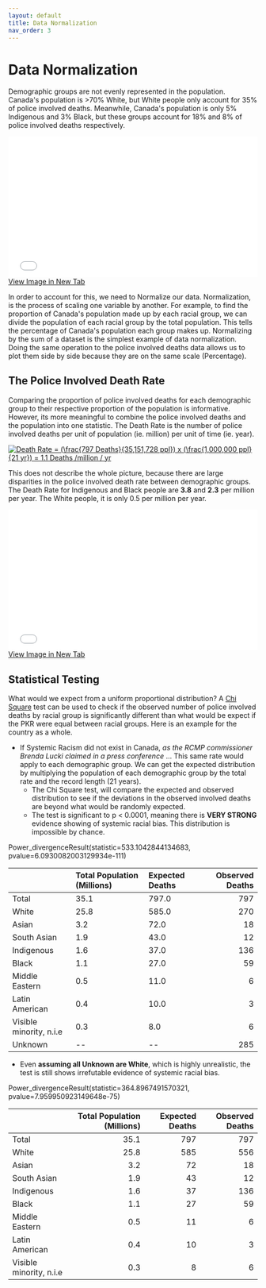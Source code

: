 ```yaml
---
layout: default
title: Data Normalization
nav_order: 3
---
```

# Data Normalization

Demographic groups are not evenly represented in the population.  Canada's population is >70% White, but White people only account for 35% of police involved deaths.  Meanwhile, Canada's population is only 5% Indigenous and 3% Black, but these groups account for 18% and 8% of police involved deaths respectively.

<div style="overflow: hidden;
  padding-top: 56.25%;
  position: relative">
  <iframe src="CA_Race_Proportional.png" title="Processes" scrolling="no" frameborder="0"
    style="border: 0;
   height: 100%;
   left: 0;
   position: absolute;
   top: 0;
   width: 100%;">
   <p>Your browser does not support iframes.</p>
 </iframe>
</div>
<a href="CA_Race_Proportional.png" target="_blank">View Image in New Tab</a>

In order to account for this, we need to Normalize our data.  Normalization, is the process of scaling one variable by another.  For example, to find the proportion of Canada's population made up by each racial group, we can divide the population of each racial group by the total population.  This tells the percentage of Canada's population each group makes up.  Normalizing by the sum of a dataset is the simplest example of data normalization.  Doing the same operation to the police involved deaths data allows us to plot them side by side because they are on the same scale (Percentage).



## The Police Involved Death Rate
Comparing the proportion of police involved deaths for each demographic group to their respective proportion of the population is informative.  However, its more meaningful to combine the police involved deaths and the population into one statistic.  The Death Rate is the number of police involved deaths per unit of population (ie. million) per unit of time (ie. year).

<a href="https://www.codecogs.com/eqnedit.php?latex=Death&space;Rate&space;=&space;(\frac{797&space;Deaths}{35,151,728&space;ppl})&space;x&space;(\frac{1,000,000&space;ppl}{21&space;yr})&space;=&space;1.1&space;Deaths&space;/million&space;/&space;yr" target="_blank"><img src="https://latex.codecogs.com/gif.latex?Death&space;Rate&space;=&space;(\frac{797&space;Deaths}{35,151,728&space;ppl})&space;x&space;(\frac{1,000,000&space;ppl}{21&space;yr})&space;=&space;1.1&space;Deaths&space;/million&space;/&space;yr" title="Death Rate = (\frac{797 Deaths}{35,151,728 ppl}) x (\frac{1,000,000 ppl}{21 yr}) = 1.1 Deaths /million / yr" /></a>


This does not describe the whole picture, because there are large disparities in the police involved death rate between demographic groups.  The Death Rate for Indigenous and Black people are **3.8** and **2.3** per million per year.  The White people, it is only 0.5 per million per year.


<div style="overflow: hidden;
  padding-top: 56.25%;
  position: relative">
  <iframe src="CA_Race_Normalized.png" title="Processes" scrolling="no" frameborder="0"
    style="border: 0;
   height: 100%;
   left: 0;
   position: absolute;
   top: 0;
   width: 100%;">
   <p>Your browser does not support iframes.</p>
 </iframe>
</div>
<a href="CA_Race_Normalized.png" target="_blank">View Image in New Tab</a>


## Statistical Testing

What would we expect from a uniform proportional distribution?  A [Chi Square](https://www.youtube.com/watch?v=2QeDRsxSF9M) test can be used to check if the observed number of police involved deaths by racial group is significantly different than what would be expect if the PKR were equal between racial groups.  Here is an example for the country as a whole.
* If Systemic Racism did not exist in Canada, *as the RCMP commissioner Brenda Lucki claimed in a press conference* ... This same rate would apply to each demographic group. We can get the expected distribution by multiplying the population of each demographic group by the total rate and the record length (21 years).
  * The Chi Square test, will compare the expected and observed distribution to see if the deviations in the observed involved deaths are beyond what would be randomly expected.
  * The test is significant to p < 0.0001, meaning there is **VERY STRONG** evidence showing of systemic racial bias.  This distribution is impossible by chance.


Power_divergenceResult(statistic=533.1042844134683, pvalue=6.0930082003129934e-111)

|                         | Total Population (Millions)   | Expected Deaths   |   Observed Deaths |
|:------------------------|:------------------------------|:------------------|------------------:|
| Total                   | 35.1                          | 797.0             |               797 |
| White                   | 25.8                          | 585.0             |               270 |
| Asian                   | 3.2                           | 72.0              |                18 |
| South Asian             | 1.9                           | 43.0              |                12 |
| Indigenous              | 1.6                           | 37.0              |               136 |
| Black                   | 1.1                           | 27.0              |                59 |
| Middle Eastern          | 0.5                           | 11.0              |                 6 |
| Latin American          | 0.4                           | 10.0              |                 3 |
| Visible minority, n.i.e | 0.3                           | 8.0               |                 6 |
| Unknown                 | --                            | --                |               285 |


* Even **assuming all Unknown are White**, which is highly unrealistic, the test is still shows irrefutable evidence of systemic racial bias.

Power_divergenceResult(statistic=364.8967491570321, pvalue=7.959950923149648e-75)

|                         |   Total Population (Millions) |   Expected Deaths |   Observed Deaths |
|:------------------------|------------------------------:|------------------:|------------------:|
| Total                   |                          35.1 |               797 |               797 |
| White                   |                          25.8 |               585 |               556 |
| Asian                   |                           3.2 |                72 |                18 |
| South Asian             |                           1.9 |                43 |                12 |
| Indigenous              |                           1.6 |                37 |               136 |
| Black                   |                           1.1 |                27 |                59 |
| Middle Eastern          |                           0.5 |                11 |                 6 |
| Latin American          |                           0.4 |                10 |                 3 |
| Visible minority, n.i.e |                           0.3 |                 8 |                 6 |
